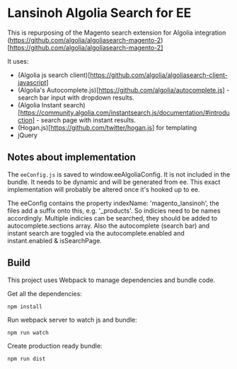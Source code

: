 # Lansinoh Algolia Search for EE

This is repurposing of the Magento search extension for Algolia integration (https://github.com/algolia/algoliasearch-magento-2)[https://github.com/algolia/algoliasearch-magento-2]

It uses:
* (Algolia js search client)[https://github.com/algolia/algoliasearch-client-javascript]
* (Algolia's Autocomplete.js)[https://github.com/algolia/autocomplete.js] - search bar input with dropdown results.
* (Algolia Instant search)[https://community.algolia.com/instantsearch.js/documentation/#introduction] - search page with instant results.
* (Hogan.js)[https://github.com/twitter/hogan.js] for templating
* jQuery

## Notes about implementation
The `eeConfig.js` is saved to window.eeAlgoliaConfig. It is not included in the bundle. It needs to be dynamic and will be generated from ee. This exact implementation will probably be altered once it's hooked up to ee.

The eeConfig contains the property indexName: 'magento_lansinoh', the files add a suffix onto this, e.g. '_products'. So indicies need to be names accordingly. Multiple indicies can be searched, they should be added to autocomplete.sections array. Also the autocomplete (search bar) and instant search are toggled via the autocomplete.enabled and instant.enabled & isSearchPage. 

## Build
This project uses Webpack to manage dependencies and bundle code.

Get all the dependencies:
```
npm install
```

Run webpack server to watch js and bundle:
```
npm run watch
```

Create production ready bundle:
```
npm run dist
```
